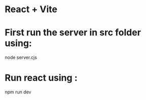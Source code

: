 # React + Vite
# First run the server in src folder using:
node server.cjs
# Run react using :
npm run dev

